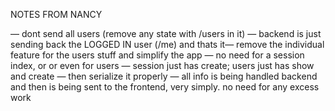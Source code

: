 NOTES FROM NANCY

— dont send all users (remove any state with /users in it)
— backend is just sending back the LOGGED IN user (/me) and thats it— remove the individual feature for the users stuff and simplify the app
— no need for a session index, or or even for users — session just has create; users just has show and create
— then serialize it properly
— all info is being handled backend and then is being sent to the frontend, very simply. no need for any excess work
